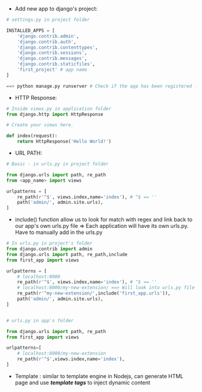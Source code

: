 - Add new app to django's project:

```python
# settings.py in project folder

INSTALLED_APPS = [
    'django.contrib.admin',
    'django.contrib.auth',
    'django.contrib.contenttypes',
    'django.contrib.sessions',
    'django.contrib.messages',
    'django.contrib.staticfiles',
    'first_project' # app name
]

==> python manage.py runserver # Check if the app has been registered (success if no error)
```

- HTTP Response:

```python
# Inside views.py in application folder
from django.http import HttpResponse

# Create your views here.

def index(request):
    return HttpResponse('Hello World!')


```

- URL PATH:

```python
# Basic - in urls.py in project folder

from django.urls import path, re_path
from <app_name> import views

urlpatterns = [
    re_path(r'^$', views.index,name='index'), # ^$ == ''
    path('admin/', admin.site.urls),
]

```

- include() function allow us to look for match with regex and link back to our app's own urls.py file => Each application will have its own urls.py. Have to manually add in the urls.py

```python
# In urls.py in project's folder
from django.contrib import admin
from django.urls import path, re_path,include
from first_app import views

urlpatterns = [
    # localhost:8000
    re_path(r'^$', views.index,name='index'), # ^$ == ''
    # localhost:8000/my-new-extension/ ==> Will look into urls.py file in first_app folder
    re_path(r'^my-new-extension/',include('first_app.urls')),
    path('admin/', admin.site.urls),
]


# urls.py in app's folder

from django.urls import path, re_path
from first_app import views

urlpatterns=[
    # localhost:8000/my-new-extension
    re_path(r'^$',views.index,name='index'),
]
```

- Template : similar to template engine in Nodejs, can generate HTML page and use **_template tags_** to inject dynamic content
